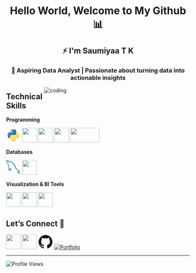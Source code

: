 <h1 align="center">Hello World, Welcome to My Github 📊</h1>
<h2 align="center">⚡ I'm Saumiyaa T K</h2>
<h3 align="center">🚀 Aspiring Data Analyst | Passionate about turning data into actionable insights</h3>

<img align="right" alt="coding" width="400" src="https://cdn.dribbble.com/users/1364029/screenshots/16093268/media/68e82a7fb4904614a9066d6b540c14b2.gif">

**Technical Skills**
---
**Programming** 
<p align="left">
  <img src="https://raw.githubusercontent.com/devicons/devicon/master/icons/python/python-original.svg" width="40" height="40"/> <img src="https://raw.githubusercontent.com/numpy/numpy/main/branding/logo/logomark/numpylogoicon.svg" width="40" height="40"/> <img src="https://raw.githubusercontent.com/pandas-dev/pandas/main/web/pandas/static/img/pandas_mark.svg" width="40" height="40"/> <img src="https://matplotlib.org/_static/logo2.svg" width="40" height="40"/> <img src="https://seaborn.pydata.org/_static/logo-wide-lightbg.svg" width="80" height="40"/>
</p>

**Databases**  
<p align="left">
  <img src="https://raw.githubusercontent.com/devicons/devicon/master/icons/mysql/mysql-original.svg" width="40" height="40"/> <img src="https://img.icons8.com/external-soft-fill-juicy-fish/60/external-nosql-database-soft-fill-soft-fill-juicy-fish.png" width="40" height="40"/>
</p>

**Visualization & BI Tools**  
<p align="left">
  <img src="https://img.icons8.com/color/48/power-bi.png" width="40" height="40"/> <img src="https://img.icons8.com/color/48/tableau-software.png" width="40" height="40"/> <img src="https://img.icons8.com/color/48/microsoft-excel-2019--v1.png" width="40" height="40"/>
</p>

## **Let’s Connect** 🤝 

<p align="left">
  <a href="https://www.linkedin.com/in/saumiyaa-t-k"><img src="https://cdn.jsdelivr.net/gh/devicons/devicon/icons/linkedin/linkedin-original.svg" width="40" height="40"/></a>
  <a href="mailto:saumiyaakannan@gmail.com"><img src="https://img.icons8.com/color/48/gmail-new.png" width="40" height="40"/></a>
  <a href="https://github.com/yourusername"><img src="https://raw.githubusercontent.com/devicons/devicon/master/icons/github/github-original.svg" width="40" height="40"/></a>
  <a href="https://saumiyaatk.my.canva.site/"><img src="https://img.icons8.com/external-flaticons-lineal-color-flat-icons/64/external-portfolio-web-flaticons-lineal-color-flat-icons.png" width="40" height="40" alt="Portfolio"/></a>
</p>  

---

![Profile Views](https://komarev.com/ghpvc/?username=SaumiyaaTK&style=flat-square&color=blue)
